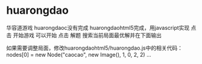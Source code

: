 # huarongdao
华容道游戏
huarongdaoc没有完成
huarongdaohtml5完成，用javascript实现
点击 开始游戏 可以开始
点击 解题 搜索当前局面最优解并在下面输出

如果需要调整局面，修改huarongdaohtml5/huarongdao.js中的相关代码：
nodes[0] = new Node("caocao", new Image(), 1, 0, 2, 2)
...
